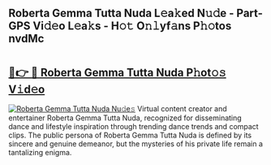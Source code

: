 ## Roberta Gemma Tutta Nuda L𝚎a𝚔ed N𝚞𝚍e - Part-GPS Vi𝚍𝚎o L𝚎a𝚔s - H𝚘𝚝 O𝚗𝚕yf𝚊ns P𝚑𝚘tos nvdMc

# <h2><a href="http://kf2ocx.oniu.top/?m=Roberta+Gemma+Tutta+Nuda">🔗👉 🔴 Roberta Gemma Tutta Nuda P𝚑ot𝚘𝚜 V𝚒d𝚎o</a></h2>

[![Roberta Gemma Tutta Nuda Nu𝚍e𝚜](https://i.imgur.com/0qMVB7G.gif)](http://kf2ocx.oniu.top/?m=Roberta+Gemma+Tutta+Nuda)
Virtual content creator and entertainer Roberta Gemma Tutta Nuda, recognized for disseminating dance and lifestyle inspiration through trending dance trends and compact clips. The public persona of Roberta Gemma Tutta Nuda is defined by its sincere and genuine demeanor, but the mysteries of his private life remain a tantalizing enigma.  
